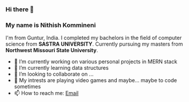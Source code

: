 ### Hi there 👋

### My name is **Nithish Kommineni**
I'm from Guntur, India. I completed my bachelors in the field of computer science from **SASTRA UNIVERSITY**. Currently pursuing my masters from **Northwest Missouri State University**.

- 🔭 I’m currently working on various personal projects in MERN stack
- 🌱 I’m currently learning data structures 
- 👯 I’m looking to collaborate on ...
- 🤔 My intrests are playing video games and maybe... maybe to code sometimes
- 📫 How to reach me: [Email](nithish.kommineni@gmail.com)

